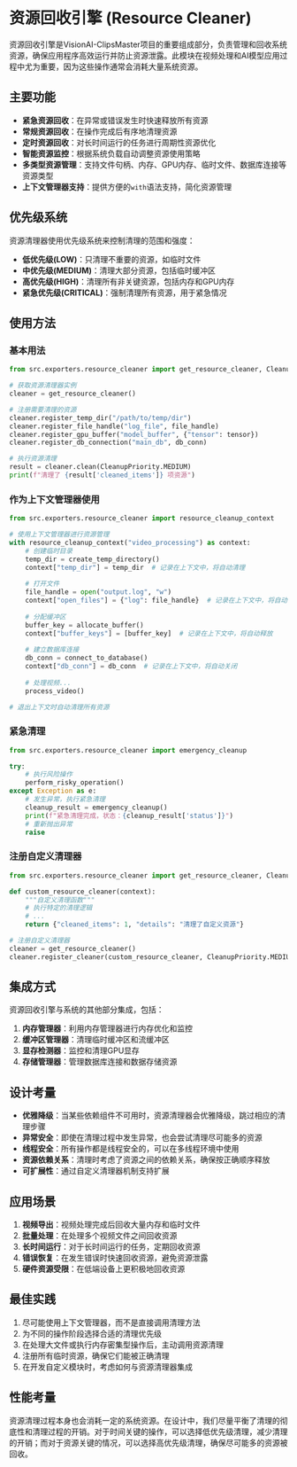 # 资源回收引擎 (Resource Cleaner)

资源回收引擎是VisionAI-ClipsMaster项目的重要组成部分，负责管理和回收系统资源，确保应用程序高效运行并防止资源泄露。此模块在视频处理和AI模型应用过程中尤为重要，因为这些操作通常会消耗大量系统资源。

## 主要功能

- **紧急资源回收**：在异常或错误发生时快速释放所有资源
- **常规资源回收**：在操作完成后有序地清理资源
- **定时资源回收**：对长时间运行的任务进行周期性资源优化
- **智能资源监控**：根据系统负载自动调整资源使用策略
- **多类型资源管理**：支持文件句柄、内存、GPU内存、临时文件、数据库连接等资源类型
- **上下文管理器支持**：提供方便的`with`语法支持，简化资源管理

## 优先级系统

资源清理器使用优先级系统来控制清理的范围和强度：

- **低优先级(LOW)**：只清理不重要的资源，如临时文件
- **中优先级(MEDIUM)**：清理大部分资源，包括临时缓冲区
- **高优先级(HIGH)**：清理所有非关键资源，包括内存和GPU内存
- **紧急优先级(CRITICAL)**：强制清理所有资源，用于紧急情况

## 使用方法

### 基本用法

```python
from src.exporters.resource_cleaner import get_resource_cleaner, CleanupPriority

# 获取资源清理器实例
cleaner = get_resource_cleaner()

# 注册需要清理的资源
cleaner.register_temp_dir("/path/to/temp/dir")
cleaner.register_file_handle("log_file", file_handle)
cleaner.register_gpu_buffer("model_buffer", {"tensor": tensor})
cleaner.register_db_connection("main_db", db_conn)

# 执行资源清理
result = cleaner.clean(CleanupPriority.MEDIUM)
print(f"清理了 {result['cleaned_items']} 项资源")
```

### 作为上下文管理器使用

```python
from src.exporters.resource_cleaner import resource_cleanup_context

# 使用上下文管理器进行资源管理
with resource_cleanup_context("video_processing") as context:
    # 创建临时目录
    temp_dir = create_temp_directory()
    context["temp_dir"] = temp_dir  # 记录在上下文中，将自动清理
    
    # 打开文件
    file_handle = open("output.log", "w")
    context["open_files"] = {"log": file_handle}  # 记录在上下文中，将自动关闭
    
    # 分配缓冲区
    buffer_key = allocate_buffer()
    context["buffer_keys"] = [buffer_key]  # 记录在上下文中，将自动释放
    
    # 建立数据库连接
    db_conn = connect_to_database()
    context["db_conn"] = db_conn  # 记录在上下文中，将自动关闭
    
    # 处理视频...
    process_video()

# 退出上下文时自动清理所有资源
```

### 紧急清理

```python
from src.exporters.resource_cleaner import emergency_cleanup

try:
    # 执行风险操作
    perform_risky_operation()
except Exception as e:
    # 发生异常，执行紧急清理
    cleanup_result = emergency_cleanup()
    print(f"紧急清理完成，状态：{cleanup_result['status']}")
    # 重新抛出异常
    raise
```

### 注册自定义清理器

```python
from src.exporters.resource_cleaner import get_resource_cleaner, CleanupPriority

def custom_resource_cleaner(context):
    """自定义清理函数"""
    # 执行特定的清理逻辑
    # ...
    return {"cleaned_items": 1, "details": "清理了自定义资源"}

# 注册自定义清理器
cleaner = get_resource_cleaner()
cleaner.register_cleaner(custom_resource_cleaner, CleanupPriority.MEDIUM)
```

## 集成方式

资源回收引擎与系统的其他部分集成，包括：

1. **内存管理器**：利用内存管理器进行内存优化和监控
2. **缓冲区管理器**：清理临时缓冲区和流缓冲区
3. **显存检测器**：监控和清理GPU显存
4. **存储管理器**：管理数据库连接和数据存储资源

## 设计考量

- **优雅降级**：当某些依赖组件不可用时，资源清理器会优雅降级，跳过相应的清理步骤
- **异常安全**：即使在清理过程中发生异常，也会尝试清理尽可能多的资源
- **线程安全**：所有操作都是线程安全的，可以在多线程环境中使用
- **资源依赖关系**：清理时考虑了资源之间的依赖关系，确保按正确顺序释放
- **可扩展性**：通过自定义清理器机制支持扩展

## 应用场景

1. **视频导出**：视频处理完成后回收大量内存和临时文件
2. **批量处理**：在处理多个视频文件之间回收资源
3. **长时间运行**：对于长时间运行的任务，定期回收资源
4. **错误恢复**：在发生错误时快速回收资源，避免资源泄露
5. **硬件资源受限**：在低端设备上更积极地回收资源

## 最佳实践

1. 尽可能使用上下文管理器，而不是直接调用清理方法
2. 为不同的操作阶段选择合适的清理优先级
3. 在处理大文件或执行内存密集型操作后，主动调用资源清理
4. 注册所有临时资源，确保它们能被正确清理
5. 在开发自定义模块时，考虑如何与资源清理器集成

## 性能考量

资源清理过程本身也会消耗一定的系统资源。在设计中，我们尽量平衡了清理的彻底性和清理过程的开销。对于时间关键的操作，可以选择低优先级清理，减少清理的开销；而对于资源关键的情况，可以选择高优先级清理，确保尽可能多的资源被回收。 
